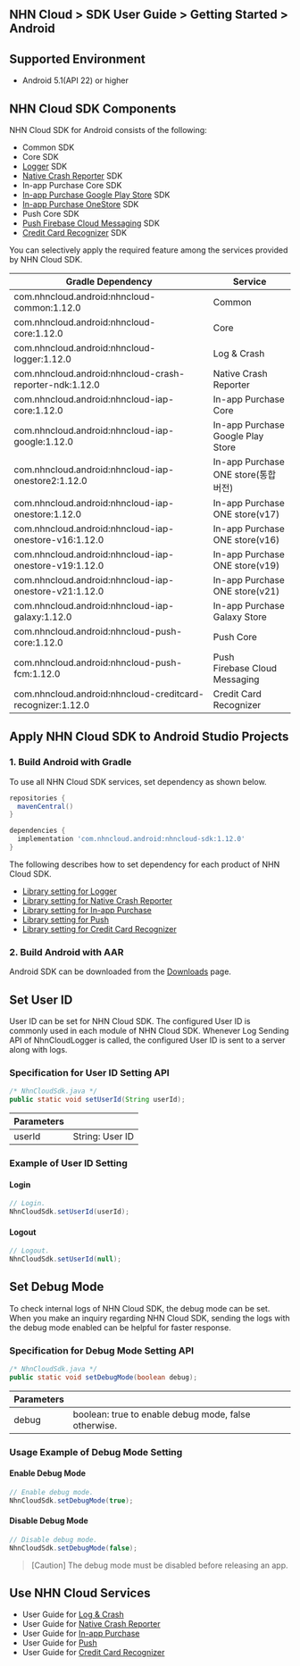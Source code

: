 ## NHN Cloud > SDK User Guide > Getting Started > Android

## Supported Environment

* Android 5.1(API 22) or higher

## NHN Cloud SDK Components

NHN Cloud SDK for Android consists of the following:

* Common SDK
* Core SDK
* [Logger](./log-collector-android) SDK
* [Native Crash Reporter](./log-collector-ndk) SDK
* In-app Purchase Core SDK
* [In-app Purchase Google Play Store](./iap-android) SDK
* [In-app Purchase OneStore](./iap-android) SDK
* Push Core SDK
* [Push Firebase Cloud Messaging](./push-android) SDK
* [Credit Card Recognizer](./creditcard-recognizer-android) SDK

You can selectively apply the required feature among the services provided by NHN Cloud SDK.

| Gradle Dependency                           | Service           |
| ------------------------------------------- | ----------------- |
| com.nhncloud.android:nhncloud-common:1.12.0       | Common      |
| com.nhncloud.android:nhncloud-core:1.12.0         | Core        |
| com.nhncloud.android:nhncloud-logger:1.12.0       | Log & Crash |
| com.nhncloud.android:nhncloud-crash-reporter-ndk:1.12.0       | Native Crash Reporter |
| com.nhncloud.android:nhncloud-iap-core:1.12.0     | In-app Purchase Core |
| com.nhncloud.android:nhncloud-iap-google:1.12.0   | In-app Purchase <br>Google Play Store |
| com.nhncloud.android:nhncloud-iap-onestore2:1.12.0 | In-app Purchase <br>ONE store(통합 버전) |
| com.nhncloud.android:nhncloud-iap-onestore:1.12.0 | In-app Purchase <br>ONE store(v17) |
| com.nhncloud.android:nhncloud-iap-onestore-v16:1.12.0 | In-app Purchase <br>ONE store(v16) |
| com.nhncloud.android:nhncloud-iap-onestore-v19:1.12.0 | In-app Purchase <br>ONE store(v19) |
| com.nhncloud.android:nhncloud-iap-onestore-v21:1.12.0 | In-app Purchase <br>ONE store(v21) |
| com.nhncloud.android:nhncloud-iap-galaxy:1.12.0 | In-app Purchase <br>Galaxy Store |
| com.nhncloud.android:nhncloud-push-core:1.12.0    | Push Core   |
| com.nhncloud.android:nhncloud-push-fcm:1.12.0    | Push <br>Firebase Cloud Messaging |
| com.nhncloud.android:nhncloud-creditcard-recognizer:1.12.0    | Credit Card Recognizer |

## Apply NHN Cloud SDK to Android Studio Projects

### 1. Build Android with Gradle

To use all NHN Cloud SDK services, set dependency as shown below.

```groovy
repositories {
  mavenCentral()
}

dependencies {
  implementation 'com.nhncloud.android:nhncloud-sdk:1.12.0'
}
```

The following describes how to set dependency for each product of NHN Cloud SDK.

- [Library setting for Logger](./log-collector-android/#_1)
- [Library setting for Native Crash Reporter](./log-collector-ndk/#_1)
- [Library setting for In-app Purchase](./iap-android/#_2)
- [Library setting for Push](./push-android/#_2)
- [Library setting for Credit Card Recognizer](./creditcard-recognizer-android/#_1)

### 2. Build Android with AAR

Android SDK can be downloaded from the [Downloads](../../../Download/#toast-sdk) page.

## Set User ID

User ID can be set for NHN Cloud SDK.
The configured User ID is commonly used in each module of NHN Cloud SDK.
Whenever Log Sending API of NhnCloudLogger is called, the configured User ID is sent to a server along with logs.

### Specification for User ID Setting API

```java
/* NhnCloudSdk.java */
public static void setUserId(String userId);
```

| Parameters | |
| -- | -- |
| userId | String: User ID|

### Example of User ID Setting

#### Login

```java
// Login.
NhnCloudSdk.setUserId(userId);
```

#### Logout

```java
// Logout.
NhnCloudSdk.setUserId(null);
```

## Set Debug Mode

To check internal logs of NHN Cloud SDK, the debug mode can be set.
When you make an inquiry regarding NHN Cloud SDK, sending the logs with the debug mode enabled can be helpful for faster response.

### Specification for Debug Mode Setting API

```java
/* NhnCloudSdk.java */
public static void setDebugMode(boolean debug);
```

| Parameters | |
| -- | -- |
| debug | boolean: true to enable debug mode, false otherwise.|

### Usage Example of Debug Mode Setting

#### Enable Debug Mode

```java
// Enable debug mode.
NhnCloudSdk.setDebugMode(true);
```

#### Disable Debug Mode

```java
// Disable debug mode.
NhnCloudSdk.setDebugMode(false);
```

> [Caution] The debug mode must be disabled before releasing an app.

## Use NHN Cloud Services

* User Guide for [Log & Crash](./log-collector-android)
* User Guide for [Native Crash Reporter](./log-collector-ndk)
* User Guide for [In-app Purchase](./iap-android)
* User Guide for [Push](./push-android)
* User Guide for [Credit Card Recognizer](./creditcard-recognizer-android)
